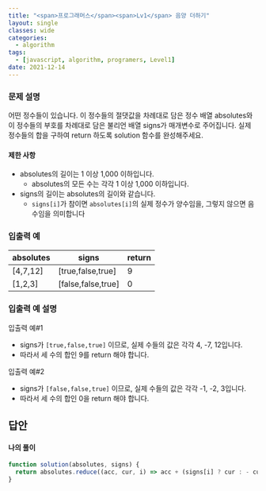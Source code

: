 ```yaml
---
title: "<span>프로그래머스</span><span>Lv1</span> 음양 더하기"
layout: single
classes: wide
categories:
  - algorithm
tags:
  - [javascript, algorithm, programers, Level1]
date: 2021-12-14
---
```


### 문제 설명
어떤 정수들이 있습니다. 이 정수들의 절댓값을 차례대로 담은 정수 배열 absolutes와 이 정수들의 부호를 차례대로 담은 불리언 배열 signs가 매개변수로 주어집니다. 실제 정수들의 합을 구하여 return 하도록 solution 함수를 완성해주세요.

#### 제한 사항
* absolutes의 길이는 1 이상 1,000 이하입니다.
  * absolutes의 모든 수는 각각 1 이상 1,000 이하입니다.
* signs의 길이는 absolutes의 길이와 같습니다.
  * `signs[i]`가 참이면 `absolutes[i]`의 실제 정수가 양수임을, 그렇지 않으면 음수임을 의미합니다

### 입출력 예

|absolutes|signs|return|
|-|-|-|
|[4,7,12]|[true,false,true]|9|
|[1,2,3]|[false,false,true]|0|

### 입출력 예 설명
입출력 예#1  
* signs가 `[true,false,true]` 이므로, 실제 수들의 값은 각각 4, -7, 12입니다.
* 따라서 세 수의 합인 9를 return 해야 합니다.

입출력 예#2  
* signs가 `[false,false,true]` 이므로, 실제 수들의 값은 각각 -1, -2, 3입니다.
* 따라서 세 수의 합인 0을 return 해야 합니다.

## 답안
#### 나의 풀이
```javascript
function solution(absolutes, signs) {
  return absolutes.reduce((acc, cur, i) => acc + (signs[i] ? cur : - cur), 0);
}
```